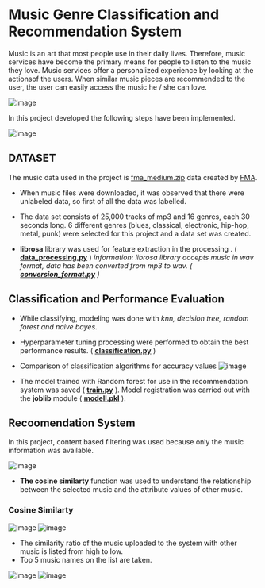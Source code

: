 # Music Genre Classification and Recommendation System


Music is an art that most people use in their daily lives. Therefore, music services have become the primary means for people to listen to the music they love. Music services offer a personalized experience by looking at the actionsof the users. When similar music pieces are recommended to the user, the user can easily access the music he / she can love.

![image](https://user-images.githubusercontent.com/33968347/87854061-a05b7300-c917-11ea-8cba-76873cb25b00.png)

In this project developed the following steps have been implemented.

![image](https://user-images.githubusercontent.com/33968347/87854312-c41fb880-c919-11ea-8ab4-9325d81913ac.png)

## DATASET

The music data used in the project is [fma_medium.zip](https://github.com/mdeff/fma) data created by [FMA](https://freemusicarchive.org/search).

* When music files were downloaded, it was observed that there were unlabeled data, so first of all  the data was labelled.
* The data set consists of 25,000 tracks of mp3 and 16 genres, each 30 seconds long. 6 different genres (blues, classical, electronic, hip-hop, metal, punk) were selected for this project and a data set was created.

* **librosa** library was used for feature extraction in the processing . ( [**data_processing.py**](https://github.com/sevvalyogurtcuoglu/Graduation_Project/blob/master/data_processing.py) )
 *information: librosa library accepts music in wav format, data has been converted from mp3 to wav. ( [**conversion_format.py**](https://github.com/sevvalyogurtcuoglu/Graduation_Project/blob/master/conversion_format.py) )*
 
 ## Classification and Performance Evaluation
* While classifying, modeling was done with *knn, decision tree, random forest and naive bayes*.
* Hyperparameter tuning processing were performed to obtain the best performance results. ( [**classification.py**](https://github.com/sevvalyogurtcuoglu/Graduation_Project/blob/master/classification.py) )
* Comparison of classification algorithms for accuracy values
![image](https://user-images.githubusercontent.com/33968347/87861662-fdbfe600-c950-11ea-9089-d378b1e8db11.png)

* The model trained with Random forest for use in the recommendation system was saved ( [**train.py**](https://github.com/sevvalyogurtcuoglu/Graduation_Project/blob/master/train.py) ). Model registration was carried out with the **joblib** module ( [**modell.pkl**](https://github.com/sevvalyogurtcuoglu/Graduation_Project/blob/master/modell.pkl) ).

## Recoomendation System
In this project, content based filtering was used because only the music information was available.

![image](https://user-images.githubusercontent.com/33968347/87862108-3cf03600-c955-11ea-9f64-ac67f1341844.png)

* **The cosine similarty** function was used to understand the relationship between the selected music and the attribute values of other music.

### Cosine Similarty
![image](https://user-images.githubusercontent.com/33968347/87862156-b851e780-c955-11ea-9b9c-0831c2bb6402.png)
![image](https://user-images.githubusercontent.com/33968347/87862159-bf78f580-c955-11ea-9fad-9a895301bd0c.png)

* The similarity ratio of the music uploaded to the system with other music is listed from high to low.
* Top 5 music names on the list are taken.

![image](https://user-images.githubusercontent.com/33968347/87862357-d6b8e280-c957-11ea-8a15-b4b0784932f2.png)
![image](https://user-images.githubusercontent.com/33968347/87862359-db7d9680-c957-11ea-8dec-7e892629ba1a.png)

